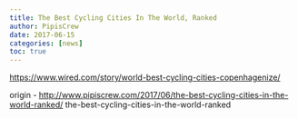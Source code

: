 ```yaml
---
title: The Best Cycling Cities In The World, Ranked
author: PipisCrew
date: 2017-06-15
categories: [news]
toc: true
---
```


https://www.wired.com/story/world-best-cycling-cities-copenhagenize/

origin - http://www.pipiscrew.com/2017/06/the-best-cycling-cities-in-the-world-ranked/ the-best-cycling-cities-in-the-world-ranked
